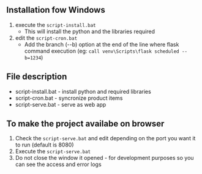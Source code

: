 ## Installation fow Windows

1. execute the `script-install.bat`
    - This will install the python and the libraries required
2. edit the `script-cron.bat`
    - Add the branch (--b) option at the end of the line where flask command execution (eg: `call venv\Scripts\flask scheduled --b=1234`)


## File description
* script-install.bat - install python and required libraries
* script-cron.bat - syncronize product items
* script-serve.bat - serve as web app


## To make the project availabe on browser
1. Check the `script-serve.bat` and edit depending on the port you want it to run (default is 8080)
2. Execute the `script-serve.bat`
3. Do not close the window it opened - for development purposes so you can see the access and error logs